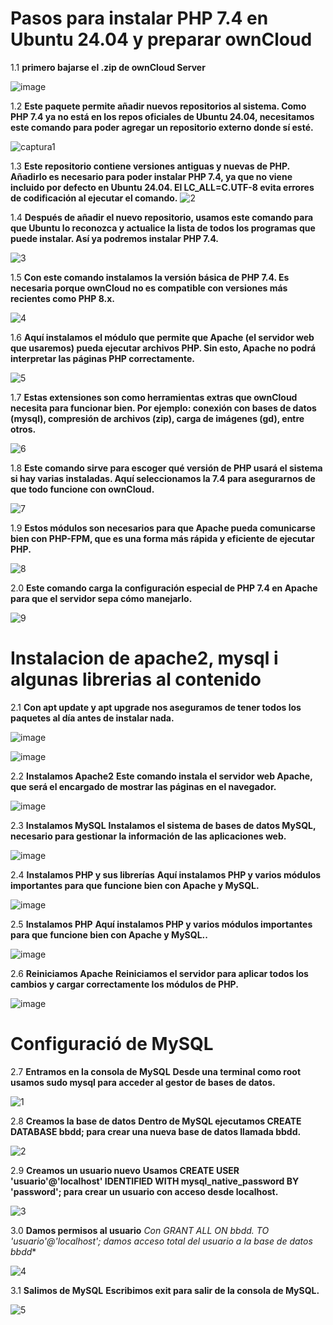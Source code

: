 # Pasos para instalar PHP 7.4 en Ubuntu 24.04 y preparar ownCloud



1.1 **primero bajarse el .zip de ownCloud Server**

![image](https://github.com/user-attachments/assets/a0e6e5ed-c7cd-4477-a7b5-45f2e3c1032b)


1.2 **Este paquete permite añadir nuevos repositorios al sistema.
Como PHP 7.4 ya no está en los repos oficiales de Ubuntu 24.04, necesitamos este comando para poder agregar un repositorio externo donde sí esté.**

![captura1](https://github.com/user-attachments/assets/4cf29df8-d2ae-442a-96c5-956e1f0fc7c6)


1.3 **Este repositorio contiene versiones antiguas y nuevas de PHP. Añadirlo es necesario para poder instalar PHP 7.4, ya que no viene incluido por defecto en Ubuntu 24.04. El LC_ALL=C.UTF-8 evita errores de codificación al ejecutar el comando.**
![2](https://github.com/user-attachments/assets/c5b28e89-3222-4c6b-9937-1e92d6694931)



1.4 **Después de añadir el nuevo repositorio, usamos este comando para que Ubuntu lo reconozca y actualice la lista de todos los programas que puede instalar. Así ya podremos instalar PHP 7.4.**


![3](https://github.com/user-attachments/assets/c51925ad-eb90-4986-9703-b693790bc611)


1.5 **Con este comando instalamos la versión básica de PHP 7.4. Es necesaria porque ownCloud no es compatible con versiones más recientes como PHP 8.x.**


![4](https://github.com/user-attachments/assets/6ce8cdf9-0ad8-4545-8b50-822971959c15)


1.6 **Aquí instalamos el módulo que permite que Apache (el servidor web que usaremos) pueda ejecutar archivos PHP. Sin esto, Apache no podrá interpretar las páginas PHP correctamente.**


![5](https://github.com/user-attachments/assets/9406aee1-b3d1-46ef-b955-16d486da8a87)



1.7 **Estas extensiones son como herramientas extras que ownCloud necesita para funcionar bien. Por ejemplo: conexión con bases de datos (mysql), compresión de archivos (zip), carga de imágenes (gd), entre otros.**

![6](https://github.com/user-attachments/assets/bc099f47-529b-4f76-a9db-02cd4e8ed25c)



1.8 **Este comando sirve para escoger qué versión de PHP usará el sistema si hay varias instaladas. Aquí seleccionamos la 7.4 para asegurarnos de que todo funcione con ownCloud.**

![7](https://github.com/user-attachments/assets/31875727-0c4f-4fb3-ad0e-a14bdec9fa29)



1.9 **Estos módulos son necesarios para que Apache pueda comunicarse bien con PHP-FPM, que es una forma más rápida y eficiente de ejecutar PHP.**

![8](https://github.com/user-attachments/assets/3f80767d-7b35-4f42-9cf8-d9257ad8f5dc)



2.0 **Este comando carga la configuración especial de PHP 7.4 en Apache para que el servidor sepa cómo manejarlo.**

![9](https://github.com/user-attachments/assets/fcfe68ad-8e7e-407d-9c7d-b652d8b38269)




 # Instalacion de apache2, mysql i algunas librerias al contenido

 2.1 **Con apt update y apt upgrade nos aseguramos de tener todos los paquetes al día antes de instalar nada.**


![image](https://github.com/user-attachments/assets/a109b45a-c207-4525-9af1-695815603a91)


![image](https://github.com/user-attachments/assets/5242a7af-fbd5-4f0e-846d-445dbbe77d2d)



2.2 **Instalamos Apache2**
**Este comando instala el servidor web Apache, que será el encargado de mostrar las páginas en el navegador.**


![image](https://github.com/user-attachments/assets/604bfe5d-dd2d-4b88-afbb-e5e2cbc05e05)



2.3 **Instalamos MySQL**
**Instalamos el sistema de bases de datos MySQL, necesario para gestionar la información de las aplicaciones web.**



![image](https://github.com/user-attachments/assets/fab52682-412a-4ff5-87dc-6d58b051e376)



2.4 **Instalamos PHP y sus librerías**
**Aquí instalamos PHP y varios módulos importantes para que funcione bien con Apache y MySQL.**



![image](https://github.com/user-attachments/assets/0f6788ea-99d7-433a-b0d3-fe0784d603cf)



2.5 **Instalamos PHP**
**Aquí instalamos PHP y varios módulos importantes para que funcione bien con Apache y MySQL..**



![image](https://github.com/user-attachments/assets/d69ea7b1-aae7-48f6-aad7-d1f5945f05ef)




2.6 **Reiniciamos Apache**
**Reiniciamos el servidor para aplicar todos los cambios y cargar correctamente los módulos de PHP.**


![image](https://github.com/user-attachments/assets/caa77b65-5ab2-4406-aabb-c55497939ec3)



 # Configuració de MySQL


2.7 **Entramos en la consola de MySQL**
**Desde una terminal como root usamos sudo mysql para acceder al gestor de bases de datos.**

![1](https://github.com/user-attachments/assets/e9accb27-8247-4457-b5d4-2365c34b918a)



2.8 **Creamos la base de datos**
**Dentro de MySQL ejecutamos CREATE DATABASE bbdd; para crear una nueva base de datos llamada bbdd.**

![2](https://github.com/user-attachments/assets/318bd7dc-a1ba-4dbb-a92b-84fb2849d295)


2.9 **Creamos un usuario nuevo**
**Usamos CREATE USER 'usuario'@'localhost' IDENTIFIED WITH mysql_native_password BY 'password'; para crear un usuario con acceso desde localhost.**

![3](https://github.com/user-attachments/assets/b9257de4-6ac2-4423-9a46-8584414d9f6f)



3.0 **Damos permisos al usuario**
**Con GRANT ALL ON bbdd.* TO 'usuario'@'localhost'; damos acceso total del usuario a la base de datos bbdd**

![4](https://github.com/user-attachments/assets/8ecca18c-e7e6-43a0-9632-cff20a308bc9)


3.1 **Salimos de MySQL**
**Escribimos exit para salir de la consola de MySQL.**

![5](https://github.com/user-attachments/assets/0fe5d473-354c-40c7-8c69-7987c5c3a4c2)


